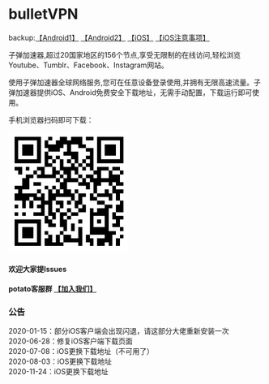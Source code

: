 # bulletVPN
backup:[【Android1】](https://zdspeed.oss-cn-shanghai.aliyuncs.com/android/biubiu_2.0.apk) [【Android2】](https://raw.githubusercontent.com/biubiunuts/bulletVPN/master/apk/biubiu_2.0.apk)  [【iOS】](https://www.superspeed2021.app/bt9q.app) [【iOS注意事项】](https://github.com/biubiunuts/bulletVPN/blob/master/iosbook.png)

子弹加速器,超过20国家地区的156个节点,享受无限制的在线访问,轻松浏览Youtube、Tumblr、Facebook、Instagram网站。

使用子弹加速器全球网络服务,您可在任意设备登录使用,并拥有无限高速流量。子弹加速器提供iOS、Android免费安全下载地址，无需手动配置，下载运行即可使用。

手机浏览器扫码即可下载：

 ![image](https://github.com/biubiunuts/bulletVPN/blob/master/code.png?raw=true)
 
 #### 欢迎大家提Issues
 
 #### potato客服群 [【加入我们】](https://pt.im/joinchat/XIjdlahspf4m58njzMh4bQ)
 
 ### 公告

2020-01-15：部分iOS客户端会出现闪退，请这部分大佬重新安装一次<br/>
2020-06-28：修复iOS客户端下载页面<br/>
2020-07-08：iOS更换下载地址（不可用了）<br/>
2020-08-03：iOS更换下载地址<br/>
2020-11-24：iOS更换下载地址<br/>
